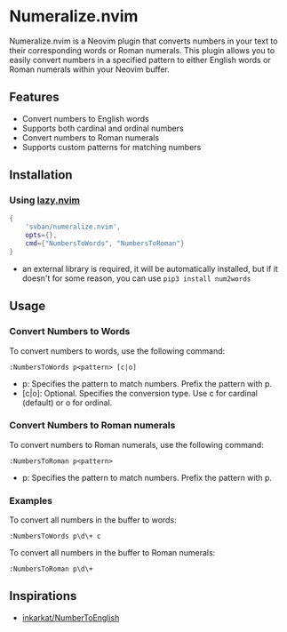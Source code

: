 # Numeralize.nvim

Numeralize.nvim is a Neovim plugin that converts numbers in your text to their corresponding words or Roman numerals. This plugin allows you to easily convert numbers in a specified pattern to either English words or Roman numerals within your Neovim buffer.

## Features
- Convert numbers to English words
- Supports both cardinal and ordinal numbers
- Convert numbers to Roman numerals
- Supports custom patterns for matching numbers

## Installation
### Using [lazy.nvim](https://github.com/folke/lazy.nvim)
```lua
{
    'svban/numeralize.nvim',
    opts={},
    cmd={"NumbersToWords", "NumbersToRoman"}
}
```
- an external library is required, it will be automatically installed, but if it doesn't for some reason, you can use `pip3 install num2words`

## Usage
### Convert Numbers to Words
To convert numbers to words, use the following command:
``` vim
:NumbersToWords p<pattern> [c|o]
```
- p<pattern>: Specifies the pattern to match numbers. Prefix the pattern with p.
- [c|o]: Optional. Specifies the conversion type. Use c for cardinal (default) or o for ordinal.

### Convert Numbers to Roman numerals
To convert numbers to Roman numerals, use the following command:
```vim
:NumbersToRoman p<pattern>
```
- p<pattern>: Specifies the pattern to match numbers. Prefix the pattern with p.

### Examples

To convert all numbers in the buffer to words:
```vim
:NumbersToWords p\d\+ c
```

To convert all numbers in the buffer to Roman numerals:
```vim
:NumbersToRoman p\d\+
```

## Inspirations
- [inkarkat/NumberToEnglish](https://github.com/inkarkat/NumberToEnglish)
